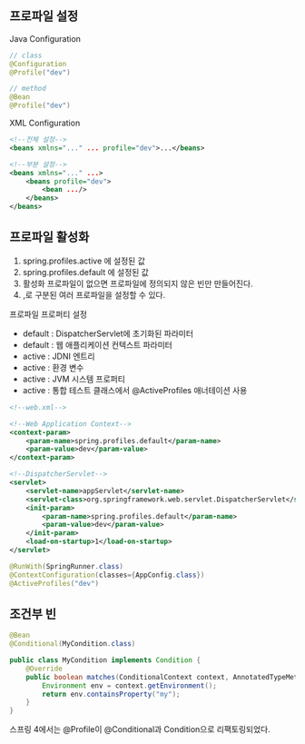 ## 프로파일 설정

Java Configuration

```java
// class
@Configuration
@Profile("dev")

// method
@Bean
@Profile("dev")
```

XML Configuration

```xml
<!--전체 설정-->
<beans xmlns="..." ... profile="dev">...</beans>

<!--부분 설정-->
<beans xmlns="..." ...>
	<beans profile="dev">
		<bean .../>
	</beans>
</beans>
```

## 프로파일 활성화

1. spring.profiles.active 에 설정된 값
2. spring.profiles.default 에 설정된 값
3. 활성화 프로파일이 없으면 프로파일에 정의되지 않은 빈만 만들어진다.
4. ,로 구분된 여러 프로파일을 설정할 수 있다.

프로파일 프로퍼티 설정

* default : DispatcherServlet에 초기화된 파라미터
* default : 웹 애플리케이션 컨텍스트 파라미터
* active : JDNI 엔트리
* active : 환경 변수
* active : JVM 시스템 프로퍼티
* active : 통합 테스트 클래스에서 @ActiveProfiles 애너테이션 사용

```xml
<!--web.xml-->

<!--Web Application Context-->
<context-param>
	<param-name>spring.profiles.default</param-name>
	<param-value>dev</param-value>
</context-param>

<!--DispatcherServlet-->
<servlet>
	<servlet-name>appServlet</servlet-name>
	<servlet-class>org.springframework.web.servlet.DispatcherServlet</servlet-class>
	<init-param>
		<param-name>spring.profiles.default</param-name>
		<param-value>dev</param-value>
	</init-param>
	<load-on-startup>1</load-on-startup>
</servlet>
```

```java
@RunWith(SpringRunner.class)
@ContextConfiguration(classes={AppConfig.class})
@ActiveProfiles("dev")
```

## 조건부 빈

```java
@Bean
@Conditional(MyCondition.class)
```

```java
public class MyCondition implements Condition {
	@Override
	public boolean matches(ConditionalContext context, AnnotatedTypeMetadata metadata) {
		Environment env = context.getEnvironment();
		return env.containsProperty("my");
	}
}
```

스프링 4에서는 @Profile이 @Conditional과 Condition으로 리팩토링되었다.
